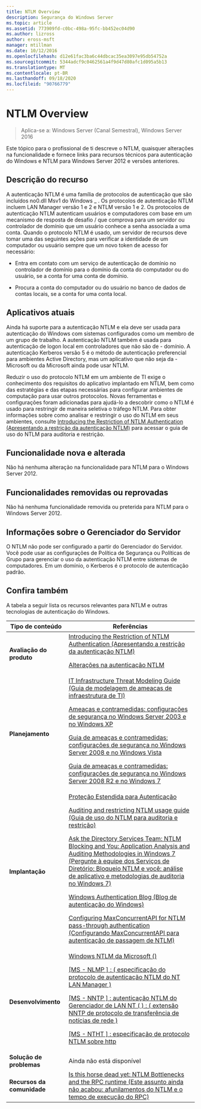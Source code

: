 ```yaml
---
title: NTLM Overview
description: Segurança do Windows Server
ms.topic: article
ms.assetid: 773909fd-c0bc-498a-95fc-bb452ec04d90
ms.author: lizross
author: eross-msft
manager: mtillman
ms.date: 10/12/2016
ms.openlocfilehash: d12e61fac3ba6c44dbcac35ea3097e95db54752a
ms.sourcegitcommit: 5344adcf9c0462561a4f9d47d80afc1d095a5b13
ms.translationtype: MT
ms.contentlocale: pt-BR
ms.lasthandoff: 09/18/2020
ms.locfileid: "90766779"
---
```

# <a name="ntlm-overview"></a>NTLM Overview

>Aplica-se a: Windows Server (Canal Semestral), Windows Server 2016

Este tópico para o profissional de ti descreve o NTLM, quaisquer alterações na funcionalidade e fornece links para recursos técnicos para autenticação do Windows e NTLM para Windows Server 2012 e versões anteriores.

## <a name="feature-description"></a><a name="BKMK_OVER"></a>Descrição do recurso
A autenticação NTLM é uma família de protocolos de autenticação que são incluídos no0.dll Msv1 do Windows \_ . Os protocolos de autenticação NTLM incluem LAN Manager versão 1 e 2 e NTLM versão 1 e 2. Os protocolos de autenticação NTLM autenticam usuários e computadores com base em um mecanismo de resposta de desafio \/ que comprova para um servidor ou controlador de domínio que um usuário conhece a senha associada a uma conta. Quando o protocolo NTLM é usado, um servidor de recursos deve tomar uma das seguintes ações para verificar a identidade de um computador ou usuário sempre que um novo token de acesso for necessário:

-   Entra em contato com um serviço de autenticação de domínio no controlador de domínio para o domínio da conta do computador ou do usuário, se a conta for uma conta de domínio.

-   Procura a conta do computador ou do usuário no banco de dados de contas locais, se a conta for uma conta local.

## <a name="current-applications"></a><a name="BKMK_APP"></a>Aplicativos atuais
Ainda há suporte para a autenticação NTLM e ela deve ser usada para autenticação do Windows com sistemas configurados como um membro de um grupo de trabalho. A autenticação NTLM também é usada para autenticação de logon local em controladores que não são de \- domínio. A autenticação Kerberos versão 5 é o método de autenticação preferencial para ambientes Active Directory, mas um aplicativo que não seja da \- Microsoft ou da Microsoft ainda pode usar NTLM.

Reduzir o uso do protocolo NTLM em um ambiente de TI exige o conhecimento dos requisitos do aplicativo implantado em NTLM, bem como das estratégias e das etapas necessárias para configurar ambientes de computação para usar outros protocolos. Novas ferramentas e configurações foram adicionadas para ajudá-lo a descobrir como o NTLM é usado para restringir de maneira seletiva o tráfego NTLM. Para obter informações sobre como analisar e restringir o uso do NTLM em seus ambientes, consulte [Introducing the Restriction of NTLM Authentication (Apresentando a restrição da autenticação NTLM)](/previous-versions/windows/it-pro/windows-server-2008-R2-and-2008/dd560653(v=ws.10)) para acessar o guia de uso do NTLM para auditoria e restrição.

## <a name="new-and-changed-functionality"></a><a name="BKMK_NEW"></a>Funcionalidade nova e alterada
Não há nenhuma alteração na funcionalidade para NTLM para o Windows Server 2012.

## <a name="removed-or-deprecated-functionality"></a><a name="BKMK_DEP"></a>Funcionalidades removidas ou reprovadas
Não há nenhuma funcionalidade removida ou preterida para NTLM para o Windows Server 2012.

## <a name="server-manager-information"></a><a name="BKMK_INSTALL"></a>Informações sobre o Gerenciador do Servidor
O NTLM não pode ser configurado a partir do Gerenciador do Servidor. Você pode usar as configurações de Política de Segurança ou Políticas de Grupo para gerenciar o uso da autenticação NTLM entre sistemas de computadores. Em um domínio, o Kerberos é o protocolo de autenticação padrão.

## <a name="see-also"></a><a name="BKMK_LINKS"></a>Confira também
A tabela a seguir lista os recursos relevantes para NTLM e outras tecnologias de autenticação do Windows.

|Tipo de conteúdo|Referências|
|--------|-------|
|**Avaliação do produto**|[Introducing the Restriction of NTLM Authentication (Apresentando a restrição da autenticação NTLM)](/previous-versions/windows/it-pro/windows-server-2008-R2-and-2008/dd560653(v=ws.10))<p>[Alterações na autenticação NTLM](/previous-versions/windows/it-pro/windows-7/dd566199(v=ws.10))|
|**Planejamento**|[IT Infrastructure Threat Modeling Guide (Guia de modelagem de ameaças de infraestrutura de TI)](/previous-versions/tn-archive/dd941826(v=technet.10))<p>[Ameaças e contramedidas: configurações de segurança no Windows Server 2003 e no Windows XP](/previous-versions/tn-archive/dd162275(v=technet.10))<p>[Guia de ameaças e contramedidas: configurações de segurança no Windows Server 2008 e no Windows Vista](/previous-versions/windows/it-pro/windows-server-2008-R2-and-2008/dd349791(v=ws.10))<p>[Guia de ameaças e contramedidas: configurações de segurança no Windows Server 2008 R2 e no Windows 7](/previous-versions/windows/it-pro/windows-server-2008-R2-and-2008/hh125921(v=ws.10))|
|**Implantação**|[Proteção Estendida para Autenticação](https://support.microsoft.com/kb/968389)<p>[Auditing and restricting NTLM usage guide (Guia de uso do NTLM para auditoria e restrição)](/previous-versions/windows/it-pro/windows-server-2008-R2-and-2008/jj865674(v=ws.10))<p>[Ask the Directory Services Team: NTLM Blocking and You: Application Analysis and Auditing Methodologies in Windows 7 (Pergunte à equipe dos Serviços de Diretório: Bloqueio NTLM e você: análise de aplicativo e metodologias de auditoria no Windows 7)](https://blogs.technet.com/askds/archive/2009/10/08/ntlm-blocking-and-you-application-analysis-and-auditing-methodologies-in-windows-7.aspx)<p>[Windows Authentication Blog (Blog de autenticação do Windows)](https://blogs.technet.com/authentication/)<p>[Configuring MaxConcurrentAPI for NTLM pass-through authentication (Configurando MaxConcurrentAPI para autenticação de passagem de NTLM)](https://support.microsoft.com/help/2688798/how-to-do-performance-tuning-for-ntlm-authentication-by-using-the-maxc)|
|**Desenvolvimento**|[Windows NTLM da Microsoft \(\)](/windows/win32/secauthn/microsoft-ntlm)<p>[\[MS \- NLMP \] : \( especificação do protocolo de autenticação NTLM do NT LAN Manager \)](/openspecs/windows_protocols/ms-nlmp/b38c36ed-2804-4868-a9ff-8dd3182128e4)<p>[\[MS \- NNTP \] : autenticação NTLM do Gerenciador de LAN NT \( \) : \( extensão NNTP de protocolo de transferência de notícias de rede \)](/openspecs/windows_protocols/ms-nntp/73ae7d96-30fe-4750-807c-bfe7c38b3a0a)<p>[\[MS \- NTHT \] : especificação de protocolo NTLM sobre http](/openspecs/windows_protocols/ms-ntht/f09cf6e1-529e-403b-a8a5-7368ee096a6a)|
|**Solução de problemas**|Ainda não está disponível|
|**Recursos da comunidade**|[Is this horse dead yet: NTLM Bottlenecks and the RPC runtime (Este assunto ainda não acabou: afunilamentos do NTLM e o tempo de execução do RPC)](https://blogs.technet.com/b/askds/archive/2011/09/15/is-this-horse-dead-yet-ntlm-bottlenecks-and-the-rpc-runtime.aspx)|